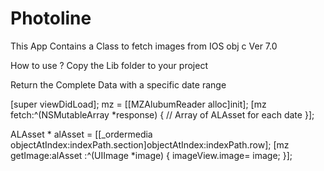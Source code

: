 # Photoline
This App Contains a Class to fetch images from IOS obj c Ver 7.0

How to use ?
Copy the Lib folder to your project

Return the Complete Data with a specific date range


[super viewDidLoad];
    mz = [[MZAlubumReader alloc]init];
    [mz fetch:^(NSMutableArray *response) {
	// Array of ALAsset for each date
    }];


ALAsset * alAsset = [[_ordermedia objectAtIndex:indexPath.section]objectAtIndex:indexPath.row];
    [mz getImage:alAsset :^(UIImage *image) {
        imageView.image= image;
    }];

